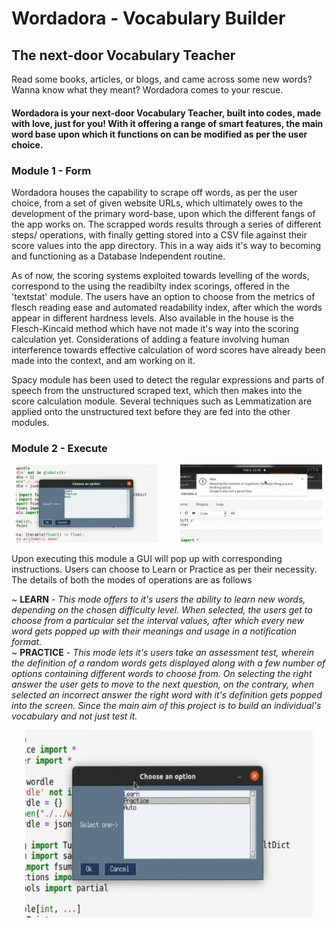 # Wordadora - Vocabulary Builder
## The next-door Vocabulary Teacher
Read some books, articles, or blogs, and came across some new words? Wanna know what they meant? Wordadora comes to your rescue.

#### Wordadora is your next-door Vocabulary Teacher, built into codes, made with love, just for you! With it offering a range of smart features, the main word base upon which it functions on can be modified as per the user choice.

### Module 1 - Form
Wordadora houses the capability to scrape off words, as per the user choice, from a set of given website URLs, which ultimately owes to the development of the primary word-base, upon which the different fangs of the app works on. The scrapped words results through a series of different steps/ operations, with finally getting stored into a CSV file against their score values into the app directory. This in a way aids it's way to becoming and functioning as a Database Independent routine.

As of now, the scoring systems exploited towards levelling of the words, correspond to the using the readibilty index scorings, offered in the 'textstat' module. The users have an option to choose from the metrics of flesch reading ease and automated readability index, after which the words appear in different hardness levels. Also available in the house is the Flesch-Kincaid method which have not made it's way into the scoring calculation yet. Considerations of adding a feature involving human interference towards effective calculation of word scores have already been made into the context, and am working on it.


Spacy module has been used to detect the regular expressions and parts of speech from the unstructured scraped text, which then makes into the score calculation module. Several techniques such as Lemmatization are applied onto the unstructured text before they are fed into the other modules.

### Module 2 - Execute 
<p align="center">
  <img alt="GIF1" src="https://github.com/ddebrup/Wordadora/blob/main/Images/Learn01.gif" width="45%">
&nbsp; &nbsp; &nbsp; &nbsp;
  <img alt="GIF2" src="https://github.com/ddebrup/Wordadora/blob/main/Images/Learn02.gif" width="45%">
</p>
Upon executing this module a GUI will pop up with corresponding instructions. Users can choose to Learn or Practice as per their necessity. The details of both the modes of operations are as follows </br>


~ **LEARN** - *This mode offers to it's users the ability to learn new words, depending on the chosen difficulty level. When selected, the users get to choose from a particular set the interval values, after which every new word gets popped up with their meanings and usage in a notification format.* </br>
~ **PRACTICE** - *This mode lets it's users take an assessment test, wherein the definition of a random words gets displayed along with a few number of options containing different words to choose from. On selecting the right answer the user gets to move to the next question, on the contrary, when selected an incorrect answer the right word with it's definition gets popped into the screen. Since the main aim of this project is to build an individual's vocabulary and not just test it.* </br>
<p align="center">
  <img width="460" height="300" src="https://github.com/ddebrup/Wordadora/blob/main/Images/Practice.gif">
</p> </br>











